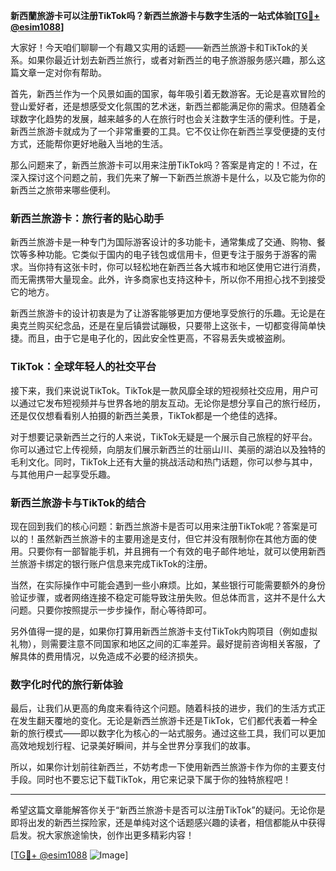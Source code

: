**新西蘭旅游卡可以注册TikTok吗？新西兰旅游卡与数字生活的一站式体验[[TG💪+ @esim1088](https://t.me/s/esim1088)]**

大家好！今天咱们聊聊一个有趣又实用的话题——新西兰旅游卡和TikTok的关系。如果你最近计划去新西兰旅行，或者对新西兰的电子旅游服务感兴趣，那么这篇文章一定对你有帮助。

首先，新西兰作为一个风景如画的国家，每年吸引着无数游客。无论是喜欢冒险的登山爱好者，还是想感受文化氛围的艺术迷，新西兰都能满足你的需求。但随着全球数字化趋势的发展，越来越多的人在旅行时也会关注数字生活的便利性。于是，新西兰旅游卡就成为了一个非常重要的工具。它不仅让你在新西兰享受便捷的支付方式，还能帮你更好地融入当地的生活。

那么问题来了，新西兰旅游卡可以用来注册TikTok吗？答案是肯定的！不过，在深入探讨这个问题之前，我们先来了解一下新西兰旅游卡是什么，以及它能为你的新西兰之旅带来哪些便利。

### 新西兰旅游卡：旅行者的贴心助手

新西兰旅游卡是一种专门为国际游客设计的多功能卡，通常集成了交通、购物、餐饮等多种功能。它类似于国内的电子钱包或信用卡，但更专注于服务于游客的需求。当你持有这张卡时，你可以轻松地在新西兰各大城市和地区使用它进行消费，而无需携带大量现金。此外，许多商家也支持这种卡，所以你不用担心找不到接受它的地方。

新西兰旅游卡的设计初衷是为了让游客能够更加方便地享受旅行的乐趣。无论是在奥克兰购买纪念品，还是在皇后镇尝试蹦极，只要带上这张卡，一切都变得简单快捷。而且，由于它是电子化的，因此安全性更高，不容易丢失或被盗刷。

### TikTok：全球年轻人的社交平台

接下来，我们来说说TikTok。TikTok是一款风靡全球的短视频社交应用，用户可以通过它发布短视频并与世界各地的朋友互动。无论你是想分享自己的旅行经历，还是仅仅想看看别人拍摄的新西兰美景，TikTok都是一个绝佳的选择。

对于想要记录新西兰之行的人来说，TikTok无疑是一个展示自己旅程的好平台。你可以通过它上传视频，向朋友们展示新西兰的壮丽山川、美丽的湖泊以及独特的毛利文化。同时，TikTok上还有大量的挑战活动和热门话题，你可以参与其中，与其他用户一起享受乐趣。

### 新西兰旅游卡与TikTok的结合

现在回到我们的核心问题：新西兰旅游卡是否可以用来注册TikTok呢？答案是可以的！虽然新西兰旅游卡的主要用途是支付，但它并没有限制你在其他方面的使用。只要你有一部智能手机，并且拥有一个有效的电子邮件地址，就可以使用新西兰旅游卡绑定的银行账户信息来完成TikTok的注册。

当然，在实际操作中可能会遇到一些小麻烦。比如，某些银行可能需要额外的身份验证步骤，或者网络连接不稳定可能导致注册失败。但总体而言，这并不是什么大问题。只要你按照提示一步步操作，耐心等待即可。

另外值得一提的是，如果你打算用新西兰旅游卡支付TikTok内购项目（例如虚拟礼物），则需要注意不同国家和地区之间的汇率差异。最好提前咨询相关客服，了解具体的费用情况，以免造成不必要的经济损失。

### 数字化时代的旅行新体验

最后，让我们从更高的角度来看待这个问题。随着科技的进步，我们的生活方式正在发生翻天覆地的变化。无论是新西兰旅游卡还是TikTok，它们都代表着一种全新的旅行模式——即以数字化为核心的一站式服务。通过这些工具，我们可以更加高效地规划行程、记录美好瞬间，并与全世界分享我们的故事。

所以，如果你计划前往新西兰，不妨考虑一下使用新西兰旅游卡作为你的主要支付手段。同时也不要忘记下载TikTok，用它来记录下属于你的独特旅程吧！

---

希望这篇文章能解答你关于“新西兰旅游卡是否可以注册TikTok”的疑问。无论你是即将出发的新西兰探险家，还是单纯对这个话题感兴趣的读者，相信都能从中获得启发。祝大家旅途愉快，创作出更多精彩内容！

[[TG💪+ @esim1088](https://t.me/s/esim1088) ![Image](https://i.postimg.cc/4NQfJmqS/Snipaste-2025-05-13-00-14-12.png)]